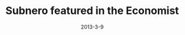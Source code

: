 ---
layout: post
category: news
title: Subnero featured in the Economist
external_url: http://www.economist.com/news/technology-quarterly/21572920-networking-emerging-undersea-data-networks-are-connecting-submarines-aquatic

date:   2013-3-9
---